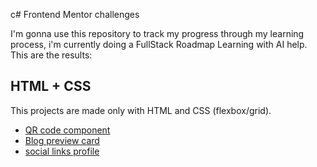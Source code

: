 c# Frontend Mentor challenges

I'm gonna use this repository to track my progress through my learning process, i'm currently doing a FullStack Roadmap Learning with AI help. This are the results:

## HTML + CSS 
This projects are made only with HTML and CSS (flexbox/grid).

- [QR code component](/HTML-CSS/qr-code-component-main/README.md)
- [Blog preview card](/HTML-CSS/blog-preview-card-main/README.md)
- [social links profile](HTML-CSS/social-links-profile-main/README.md)
